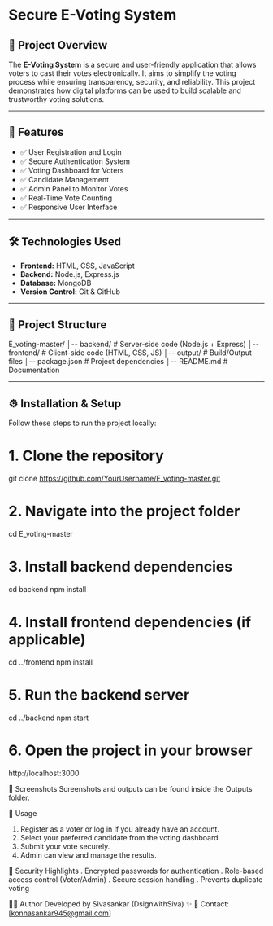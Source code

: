 # Secure E-Voting System

## 📌 Project Overview
The **E-Voting System** is a secure and user-friendly application that allows voters to cast their votes electronically. It aims to simplify the voting process while ensuring transparency, security, and reliability. This project demonstrates how digital platforms can be used to build scalable and trustworthy voting solutions.

---

## 🚀 Features
- ✅ User Registration and Login  
- ✅ Secure Authentication System  
- ✅ Voting Dashboard for Voters  
- ✅ Candidate Management  
- ✅ Admin Panel to Monitor Votes  
- ✅ Real-Time Vote Counting  
- ✅ Responsive User Interface  

---

## 🛠️ Technologies Used
- **Frontend:** HTML, CSS, JavaScript  
- **Backend:** Node.js, Express.js  
- **Database:** MongoDB  
- **Version Control:** Git & GitHub  

---

## 📂 Project Structure
E_voting-master/
│-- backend/ # Server-side code (Node.js + Express)
│-- frontend/ # Client-side code (HTML, CSS, JS)
│-- output/ # Build/Output files
│-- package.json # Project dependencies
│-- README.md # Documentation


---

## ⚙️ Installation & Setup

Follow these steps to run the project locally:


# 1. Clone the repository
git clone https://github.com/YourUsername/E_voting-master.git

# 2. Navigate into the project folder
cd E_voting-master

# 3. Install backend dependencies
cd backend
npm install

# 4. Install frontend dependencies (if applicable)
cd ../frontend
npm install

# 5. Run the backend server
cd ../backend
npm start

# 6. Open the project in your browser
http://localhost:3000

📸 Screenshots
Screenshots and outputs can be found inside the Outputs folder.


🎯 Usage
1. Register as a voter or log in if you already have an account.
2. Select your preferred candidate from the voting dashboard.
3. Submit your vote securely.
4. Admin can view and manage the results.


🔐 Security Highlights
. Encrypted passwords for authentication
. Role-based access control (Voter/Admin)
. Secure session handling
. Prevents duplicate voting


👨‍💻 Author
Developed by Sivasankar (DsignwithSiva) ✨
📧 Contact: [konnasankar945@gmail.com]
